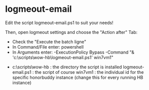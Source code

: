 # logmeout-email

Edit the script logmeout-email.ps1 to suit your needs!

Then, open logmeout settings and choose the "Action after" Tab:
- Check the "Execute the batch ligne"
- In Command/File enter: powershell
- In Arguments enter: -ExecutionPolicy Bypass -Command "& 'c:\scripts\wow-hb\logmeout-email.ps1' win7vm1"

* c:\scripts\wow-hb : the directory the script is installed
logmeout-email.ps1 : the script of course
win7vm1 : the individual id for the specific honorbuddy instance (change this for every running HB instance)
